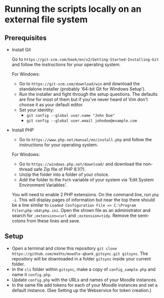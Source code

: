 # Running the scripts locally on an external file system

## Prerequisites
- Install Git

  Go to `https://git-scm.com/book/en/v2/Getting-Started-Installing-Git` and follow the instructions for your operating system.

  For Windows:
  - Go to `https://git-scm.com/download/win` and download the standalone installer (probably '64-bit Git for Windows Setup').
  - Run the installer and fight through the setup questions. The defaults are fine for most of them but if you've never heard of Vim
  don't choose it as your default editor.
  - Set your identity:
    - `git config --global user.name "John Doe"`
    - `git config --global user.email johndoe@example.com`

- Install PHP
  - Go to `https://www.php.net/manual/en/install.php` and follow the instructions for your operating system.

  For Windows:
  - Go to `https://windows.php.net/download/` and download the non-thread safe Zip file of PHP 8.1(?).
  - Unzip the folder into a folder of your choice.
  - Add the folder to the `Path` variable of your system via 'Edit System Environment Variables'.

  You will need to enable 2 PHP extensions. On the command line, run `php -i`. This will display pages of information but near the top there should be a line similar to `Loaded Configuration File => C:\Program Files\php-x64\php.ini`. Open the shown file as an administrator and search for `;extension=curl` and `;extension=tidy`. Remove the semi-colons from these lines and save.

## Setup
- Open a terminal and clone this repository `git clone https://github.com/maths/moodle-qbank_gitsync.git gitsync`. The repository will be downloaded in a folder `gitsync` inside your current folder.
- In the `cli` folder within `gitsync`, make a copy of `config_sample.php` and name it `config.php`.
- Update `config.php` with the URLs and names of your Moodle instances.
- In the same file add tokens for each of your Moodle instances and set a default instance. (See Setting up the Webservice for token creation.)

